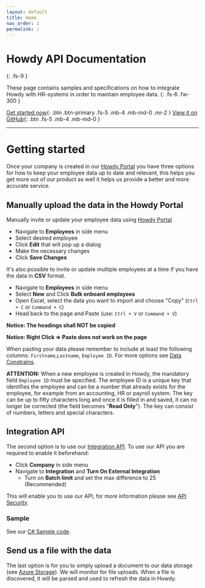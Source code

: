 ```yaml
---
layout: default
title: Home
nav_order: 1
permalink: /
---
```


# Howdy API Documentation
{: .fs-9 }

These page contains samples and specifications on how to integrate Howdy with HR-systems in order to maintain employee data.
{: .fs-6 .fw-300 }

[Get started now](#getting-started){: .btn .btn-primary .fs-5 .mb-4 .mb-md-0 .mr-2 } [View it on GitHub](https://github.com/WorklifeBarometer/API){: .btn .fs-5 .mb-4 .mb-md-0 }

---

# Getting started
Once your company is created in our [Howdy Portal](https://dashboard.worklifebarometer.com/) you have three options for how to keep your employee data up to date and relevant, this helps you get more out of our product as well it helps us provide a better and more accurate service.

## Manually upload the data in the Howdy Portal
Manually invite or update your employee data using [Howdy Portal](https://dashboard.worklifebarometer.com/) 
- Navigate to **Employees** in side menu
- Select desired employee
- Click **Edit** that will pop up a dialog
- Make the necessary changes
- Click **Save Changes**

It's also possible to invite or update multiple employees at a time if you have the data in **CSV** format.
- Navigate to **Employees** in side menu
- Select **New** and Click **Bulk onboard employees**
- Open Excel, select the data you want to import and choose "Copy" (`Ctrl + C` or `Command + C`)
- Head back to the page and Paste (use: `Ctrl + V` or `Command + V`)

**Notice: The headings shall NOT be copied**

**Notice: Right Click => Paste does not work on the page**

When pasting your data please remember to include at least the following columns: `Firstname`,`Lastname`, `Employee ID`. For more options see [Data Constrains](./Documentation/Employee/company-employee-put.md).

**ATTENTION:** When a new employee is created in Howdy, the mandatory field `Employee ID` must be specified. The employee ID is a unique key that identifies the employee and can be a number that already exists for the employee, for example from an accounting, HR or payroll system. The key can be up to fifty characters long and once it is filled in and saved, it can no longer be corrected (the field becomes "**Read Only**"). The key can consist of numbers, letters and special characters.

## Integration API
The second option is to use our [Integration API](./Documentation/API.md). To use our API you are required to enable it beforehand:
- Click **Company** in side menu
- Navigate to **Integration** and **Turn On External Integration**
  - Turn on **Batch limit** and set the max difference to 25 (Recommended)

This will enable you to use our API, for more information please see [API Security](./Documentation/API.md#security).

### Sample

See our [C# Sample code](./Samples/ActiveDirectoryExample/ActiveDirectoryExample).

## Send us a file with the data
The last option is for you to simply upload a document to our data storage (see [Azure Storage](./Documentation/AzureBlobStorage.md)). We will monitor for file uploads. When a file is discovered, it will be parsed and used to refresh the data in Howdy.

